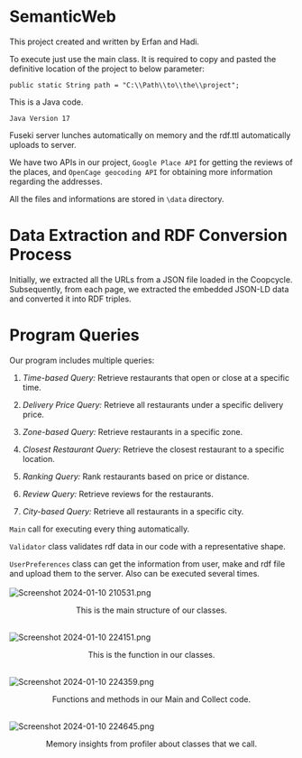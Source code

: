 # SemanticWeb

This project created and written by Erfan and Hadi.

To execute just use the main class. It is required to copy and pasted the definitive location of the project to below parameter:<br>

```
public static String path = "C:\\Path\\to\\the\\project";
```
This is a Java code.

```
Java Version 17
```

Fuseki server lunches automatically on memory and the rdf.ttl automatically uploads to server. 

We have two APIs in our project, `Google Place API` for getting the reviews of the places, and `OpenCage geocoding API` for obtaining more information regarding the addresses.

All the files and informations are stored in `\data` directory.

# Data Extraction and RDF Conversion Process

Initially, we extracted all the URLs from a JSON file loaded in the Coopcycle. Subsequently, from each page, we extracted the embedded JSON-LD data and converted it into RDF triples.

# Program Queries

Our program includes multiple queries:

1. *Time-based Query:* Retrieve restaurants that open or close at a specific time.

2. *Delivery Price Query:* Retrieve all restaurants under a specific delivery price.

3. *Zone-based Query:* Retrieve restaurants in a specific zone.

4. *Closest Restaurant Query:* Retrieve the closest restaurant to a specific location.

5. *Ranking Query:* Rank restaurants based on price or distance.

6. *Review Query:* Retrieve reviews for the restaurants.

7. *City-based Query:* Retrieve all restaurants in a specific city.

`Main` call for executing every thing automatically.

`Validator` class validates rdf data in our code with a representative shape.

`UserPreferences` class can get the information from user, make and rdf file and upload them to the server. Also can be executed several times.
<br><br>![Screenshot 2024-01-10 210531.png](..%2F..%2FPictures%2FScreenshots%2FScreenshot%202024-01-10%20210531.png)
<center>This is the main structure of our classes.</center>

<br>![Screenshot 2024-01-10 224151.png](..%2F..%2FPictures%2FScreenshots%2FScreenshot%202024-01-10%20224151.png)
<center>This is the function in our classes.</center>

<br>![Screenshot 2024-01-10 224359.png](..%2F..%2FPictures%2FScreenshots%2FScreenshot%202024-01-10%20224359.png)
<center>Functions and methods in our Main and Collect code.</center>


<br>![Screenshot 2024-01-10 224645.png](..%2F..%2FPictures%2FScreenshots%2FScreenshot%202024-01-10%20224645.png)
<center>Memory insights from profiler about classes that we call.</center>
